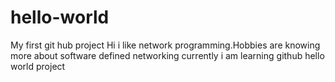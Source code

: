 # hello-world
My first git hub project
Hi i like network programming.Hobbies are knowing more about software defined networking
currently i am learning github hello world project
